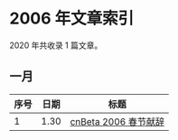 # 2006 年文章索引

2020 年共收录 1 篇文章。

## 一月

| 序号 | 日期 | 标题                               |
| ---- | ---- | ---------------------------------- |
| 1    | 1.30 | [cnBeta 2006 春节献辞](/2006/0130) |
